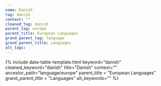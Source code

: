 ```yaml
---
name: Danish
tag: danish
context: ""
cleaned_tag: danish
parent_tag: europe
parent_title: European Languages
grand_parent_tag: language
grand_parent_title: Languages
alt_tags: 
---
```


{% include data-table-template.html 
  keyword="danish" 
  cleaned_keyword="danish" 
  title="Danish"
  context=""
  ancestor_path="language/europe" 
  parent_title = "European Languages"
  grand_parent_title = "Languages"
  alt_keywords=""
%}

